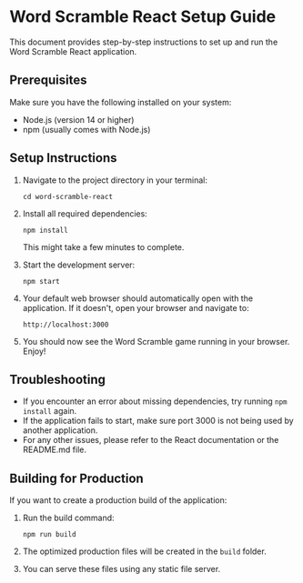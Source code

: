 # Word Scramble React Setup Guide

This document provides step-by-step instructions to set up and run the Word Scramble React application.

## Prerequisites

Make sure you have the following installed on your system:
- Node.js (version 14 or higher)
- npm (usually comes with Node.js)

## Setup Instructions

1. Navigate to the project directory in your terminal:
   ```
   cd word-scramble-react
   ```

2. Install all required dependencies:
   ```
   npm install
   ```
   This might take a few minutes to complete.

3. Start the development server:
   ```
   npm start
   ```

4. Your default web browser should automatically open with the application. If it doesn't, open your browser and navigate to:
   ```
   http://localhost:3000
   ```

5. You should now see the Word Scramble game running in your browser. Enjoy!

## Troubleshooting

- If you encounter an error about missing dependencies, try running `npm install` again.
- If the application fails to start, make sure port 3000 is not being used by another application.
- For any other issues, please refer to the React documentation or the README.md file.

## Building for Production

If you want to create a production build of the application:

1. Run the build command:
   ```
   npm run build
   ```

2. The optimized production files will be created in the `build` folder.

3. You can serve these files using any static file server. 